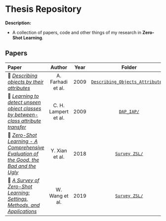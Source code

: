 # Thesis Repository

**Description:**
 - A collection of papers, code and other things of my research in **Zero-Shot Learning**.
 
## Papers

Paper | Author | Year | Folder
:--------- | :-------------: | :-------: | :--------:
:link: [*Describing objects by their attributes*](https://ieeexplore.ieee.org/document/5206772) | A. Farhadi et al. | 2009 | [`Describing_Objects_Attributes/`](https://github.com/CristianoPatricio/ZSL_Thesis/tree/main/DAP_IAP)
:link: [*Learning to detect unseen object classes by between-class attribute transfer*](https://ieeexplore.ieee.org/document/5206594) | C. H. Lampert et al. | 2009 | [`DAP_IAP/`](https://github.com/CristianoPatricio/ZSL_Thesis/tree/main/DAP_IAP)
:link: [*Zero-Shot Learning - A Comprehensive Evaluation of the Good, the Bad and the Ugly*](https://ieeexplore.ieee.org/abstract/document/8413121) | Y. Xian et al. | 2018 | [`Survey ZSL/`](https://github.com/CristianoPatricio/ZSL_Thesis/tree/main/Survey%20ZSL)
:link: [*A Survey of Zero-Shot Learning: Settings, Methods, and Applications*](http://www.ntulily.org/wp-content/uploads/journal/A_Survey_of_Zero-Shot_Learning_Settings_Methods_and_Applications_accepted.pdf) | W. Wang et al. | 2019 | [`Survey ZSL/`](https://github.com/CristianoPatricio/ZSL_Thesis/tree/main/Survey%20ZSL)
